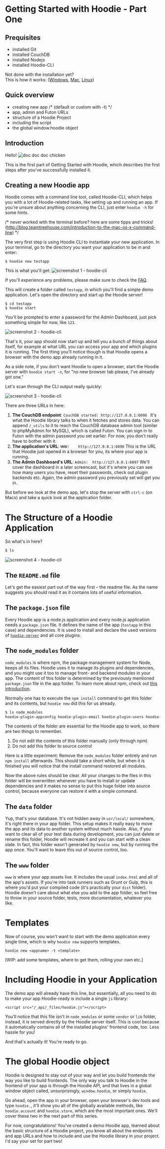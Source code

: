 # Getting Started with Hoodie - Part One

## Prequisites
- installed Git
- installed CouchDB
- installed Nodejs
- installed Hoodie-CLI

Not done with the installation yet? <br />
This is how it works: ([Windows](#), [Mac](#), [Linux](#))


## Quick overview
 
- creating new app  /* (default or custom with -t) */
- app, admin and Futon URLs
- structure of a Hoodie Project
- including the script
- the global window.hoodie object


## Introduction

Hello!
![doc doc doc chicken](./dist/hoo-dog-small.png)

This is the first part of Getting Started with Hoodie, which describes the first steps after you've successfully installed it. 


## Creating a new Hoodie app

Hoodie comes with a command line tool, called Hoodie-CLI, which helps you with a lot of Hoodie-related tasks, like setting up and running an app. If you're unsure about anything concerning the CLI, just enter `hoodie -h` for some hints.

/* never worked with the terminal before? here are some tipps and tricks! (http://blog.teamtreehouse.com/introduction-to-the-mac-os-x-command-line) */

The very first step is using Hoodie CLI to instantiate your new application. In your terminal, go to the directory you want your application to be in and enter:

`$ hoodie new testapp`

This is what you'll get:
![screenshot 1 - hoodie-cli](./dist/scs1.png)

If you'll experience any problems, please make sure to check the [FAQ](http://faq.hood.ie).

This will create a folder called `testapp`, in which you'll find a simple demo application. Let's open the directory and start up the Hoodie server!

```
$ cd testapp
$ hoodie start
```


You'll be prompted to enter a password for the Admin Dashboard, just pick something simple for now, like `123`.

![screenshot 2 - hoodie-cli](./img/scs2.png)

That's it, your app should now start up and tell you a bunch of things about itself, for example at what URL you can access your app and which plugins it is running. The first thing you'll notice though is that Hoodie opens a browser with the demo app already running in it. 

As a side note, if you don't want Hoodie to open a browser, start the Hoodie server with `hoodie start -n`, for "no new browser tab please, I've already got one."

Let's scan through the CLI output really quickly:

    
![screenshot 3 - hoodie-cli](./img/scs3.png)

There are three URLs in here:

1. __The CouchDB endpoint__: `CouchDB started: http://127.0.0.1:6098 ` 
It's what the Hoodie library talks to when it fetches and stores data. You can append `/_utils` to it to reach the CouchDB database admin tool (similar to phpMyAdmin for MySQL), which is called Futon. You can sign in to Futon with the admin password you set earlier. For now, you don't really have to bother with it.
2. __The application's URL__: `WWW:    http://127.0.0.1:6096`
This is the URL that Hoodie just opened in a browser for you, its where your app is running.
3. __The Admin Dashboard's URL__: `Admin:  http://127.0.0.1:6097`
We'll cover the dashboard in a later screencast, but it's where you can see how many users you have, reset their passwords, check out plugin backends etc. Again, the admin password you previously set will get you in.

But before we look at the demo app, let's stop the server with `ctrl-c` (on Macs) and take a quick look at the application folder.

# The Structure of a Hoodie Application

So what's in here?

```bash
$ ls
```

![screenshot 4 - hoodie-cli](./img/scs4.png)

## The `README.md` file

Let's get the easiest part out of the way first – the readme file.
As the name suggests you should read it as it contains lots of useful information.

## The `package.json` file

Every Hoodie app is a node.js application and every node.js application needs a `package.json` file. It defines the name of the app (`testapp` in this case) and dependencies. It is used to install and declare the used versions of [`hoodie-server`](https://github.com/hoodiehq/hoodie-server) and all core plugins.

## The `node_modules` folder

`node_modules` is where npm, the package management system for Node, keeps all its files. Hoodie uses it to manage its plugins and dependencies, and you might use it too to manage front- and backend modules in your app. The content of this folder is determined by the previously mentioned `package.json` file in the app folder. To learn more about npm, check out [this introduction](#).

Normally one has to execute the `npm install` command to get this folder and its contents, but `hoodie new` did this for us already.

```bash
$ ls node_modules
hoodie-plugin-appconfig hoodie-plugin-email hoodie-plugin-users hoodie-server
```

The contents of the folder are essential for the Hoodie app to work, so there are two things to remember.

1. Do not edit the contents of this folder manually (only through npm)
2. Do not add this folder to source control

Here is a little experiment: Remove the `node_modules` folder entirely and run `npm install` afterwards. This should take a short while, but when it is finished you will notice that the install command restored all modules.

Now the above rules should be clear. All your changes to the files in this folder will be overwritten whenever you have to install or update dependencies and it makes no sense to put this huge folder into source control, because everyone can restore it with a simple command.

## The `data` folder

Yup, that's your database. It's not hidden away in `usr/local/` somewhere, it's right there in your app folder. This setup makes it really easy to move the app and its data to another system without much hassle. Also, if you want to clear all of your test data during development, you can just delete or rename this folder, Hoodie will recreate it and you can start with a clean slate. In fact, this folder wasn't generated by `hoodie new`, but by running the app once. You'll want to leave this out of source control, too.

## The `www` folder

`www` is where your app assets live. It includes the usual `index.html` and all of the app's assets. If you're into task runners such as Grunt or Gulp, this is where you'd put your compiled code (it's practically your `dist` folder). Hoodie doesn't care about what else you add to the app folder, so feel free to throw in your source folder, tests, more documentation, whatever you like.

# Templates

Now of course, you won't want to start with the demo application every single time, which is why `hoodie new` supports templates.

`hoodie new <appname> -t <template>`

[WIP: add some templates, where to get them, rolling your own etc.]

# Including Hoodie in your Application

The demo app will already have this line, but essentially, all you need to do to make your app Hoodie-ready is include a single `js` library:

    <script src="/_api/_files/hoodie.js"></script>

You'll notice that this file isn't in `node_modules` or some `vendor` or `lib` folder, instead, it is served directly by the Hoodie server itself. This is cool because it automatically contains all of the installed plugins' frontend code, too. Less hassle for you!

And that's actually it! You're ready to go.

# The global Hoodie object

Hoodie is designed to stay out of your way and let you build frontends the way you like to build frontends. The only way you talk to Hoodie in the frontend of your app is through the Hoodie API, and that lives in a global window object called, unsurprisingly, `window.hoodie`, or simply `hoodie`.

Go ahead, open the app in your browser, open your browser's dev tools and type `hoodie.`, it'll show you all of the globally available methods, like `hoodie.account` and `hoodie.store`, which are the most important ones. We'll cover these two in the next part of this series.

For now, congratulations! You've created a demo Hoodie app, learned about the basic structure of a Hoodie project, you know all about the endpoints and app URLs and how to include and use the Hoodie library in your project. I'd say your set for part two!





